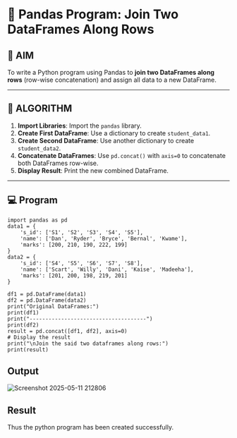 # 🧪 Pandas Program: Join Two DataFrames Along Rows

## 🎯 AIM

To write a Python program using Pandas to **join two DataFrames along rows** (row-wise concatenation) and assign all data to a new DataFrame.

---

## 🧠 ALGORITHM

1. **Import Libraries**: Import the `pandas` library.
2. **Create First DataFrame**: Use a dictionary to create `student_data1`.
3. **Create Second DataFrame**: Use another dictionary to create `student_data2`.
4. **Concatenate DataFrames**: Use `pd.concat()` with `axis=0` to concatenate both DataFrames row-wise.
5. **Display Result**: Print the new combined DataFrame.

---

## 💻 Program

```
import pandas as pd
data1 = {
    's_id': ['S1', 'S2', 'S3', 'S4', 'S5'],
    'name': ['Dan', 'Ryder', 'Bryce', 'Bernal', 'Kwame'],
    'marks': [200, 210, 190, 222, 199]
}
data2 = {
    's_id': ['S4', 'S5', 'S6', 'S7', 'S8'],
    'name': ['Scart', 'Willy', 'Dani', 'Kaise', 'Madeeha'],
    'marks': [201, 200, 198, 219, 201]
}

df1 = pd.DataFrame(data1)
df2 = pd.DataFrame(data2)
print("Original DataFrames:")
print(df1)
print("-------------------------------------")
print(df2)
result = pd.concat([df1, df2], axis=0)
# Display the result
print("\nJoin the said two dataframes along rows:")
print(result)
```

## Output

![Screenshot 2025-05-11 212806](https://github.com/user-attachments/assets/eb52c468-614e-4825-a42a-687b231eceae)


## Result
Thus the python program has been created successfully.

